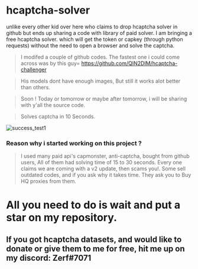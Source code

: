 # hcaptcha-solver
unlike every other kid over here who claims to drop hcaptcha solver in github but ends up sharing a code with library of paid solver. I am bringing a free hcaptcha solver. which will get the token or capkey (through python requests) without the need to open a browser and solve the captcha. 

> I modifed a couple of github codes. The fastest one i could come across was by this guy=  https://github.com/QIN2DIM/hcaptcha-challenger 

> His models dont have enough images, But still it works alot better than others. 

> Soon ! Today or tomorrow or maybe after tomorrow, i will be sharing with y'all the source code. 

> Solves captcha in 10 Seconds.

![success_test1](https://user-images.githubusercontent.com/105941365/190708068-4bb95bdd-b6a2-41a6-9e9b-244cdc69c181.png)


### Reason why i started working on this project ?
> I used many paid api's capmonster, anti-captcha, bought from github users, All of them had solving time of 15 to 30 seconds. Every one claims we are coming with a v2 update, then scams you!. Some sell outdated codes, and if you ask why it takes time. They ask you to Buy HQ proxies from them. 

# All you need to do is wait and put a star on my repository.

## If you got hcaptcha datasets, and would like to donate or give them to me for free, hit me up on my discord: Zerf#7071 

